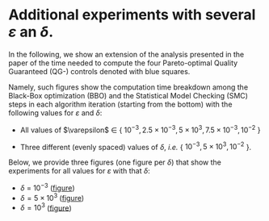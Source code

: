 # Additional experiments with several $\varepsilon$ an $\delta$.


In the following, we show an extension of the analysis presented in the paper of the time needed to compute the four Pareto-optimal Quality Guaranteed (QG-) controls denoted with blue squares.

Namely, such figures show the computation time breakdown among the Black-Box optimization (BBO) and the Statistical Model Checking (SMC) steps in each algorithm iteration (starting from the bottom) with the following values for $\varepsilon$ and $\delta$:

* All values of $\varepsilon\$ $\in$ { $10^{-3}, 2.5 \times 10^{-3}, 5 \times 10^{3}, 7.5 \times 10^{-3}, 10^{-2}$ }

* Three different (evenly spaced) values of $\delta$, *i.e.* { $10^{-3}, 5 \times 10^{3}, 10^{-2}$ }.


Below, we provide three figures (one figure per $\delta$) that show the experiments for all values for $\varepsilon$ with that $\delta$:

*  $\delta$ $=$ $10^{-3}$ ([figure](figures/additional_experiments_delta0.01.pdf))
*  $\delta = 5 \times 10^{3}$ ([figure](figures/additional_experiments_delta0.005.pdf))
*  $\delta = 10^{3}$ ([figure](figures/additional_experiments_delta0.001.pdf))



